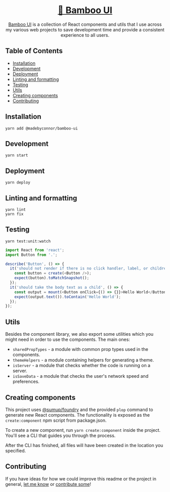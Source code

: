 <div align="center">

# [🎋 Bamboo UI](https://bamboo.madebyconnor.co) <!-- omit in toc -->

[Bamboo UI](https://bamboo.madebyconnor.co) is a collection of React components and utils that I use across my various web projects to save development time and provide a consistent experience to all users.

</div>

## Table of Contents <!-- omit in toc -->

- [Installation](#installation)
- [Development](#development)
- [Deployment](#deployment)
- [Linting and formatting](#linting-and-formatting)
- [Testing](#testing)
- [Utils](#utils)
- [Creating components](#creating-components)
- [Contributing](#contributing)

## Installation

```
yarn add @madebyconnor/bamboo-ui
```

## Development

```
yarn start
```

## Deployment

```
yarn deploy
```

## Linting and formatting

```
yarn lint
yarn fix
```

## Testing

```
yarn test:unit:watch
```

```js
import React from 'react';
import Button from '.';

describe('Button', () => {
  it('should not render if there is no click handler, label, or children', () => {
    const button = create(<Button />);
    expect(button).toMatchSnapshot();
  });
  it('should take the body text as a child', () => {
    const output = mount(<Button onClick={() => {}}>Hello World</Button>);
    expect(output.text()).toContain('Hello World');
  });
});
```

## Utils

Besides the component library, we also export some utilities which you
might need in order to use the components. The main ones:

- `sharedPropTypes` - a module with common prop types used in the components.
- `themeHelpers` - a module containing helpers for generating a theme.
- `isServer` - a module that checks whether the code is running on a server.
- `isSaveData` - a module that checks the user's network speed and preferences.

## Creating components

This project uses [@sumup/foundry](https://www.npmjs.com/package/@sumup/foundry) and the provided `plop` command to generate new React components. The functionality is exposed as the `create:component` npm script from package.json.

To create a new component, run `yarn create:component` inside the project. You'll see a CLI that guides you through the process.

After the CLI has finished, all files will have been created in the location you specified.

## Contributing

If you have ideas for how we could improve this readme or the project in general, [let me know](https://github.com/connor-baer/bamboo-ui/issues) or [contribute some](https://github.com/connor-baer/bamboo-ui/edit/master/README.md)!
